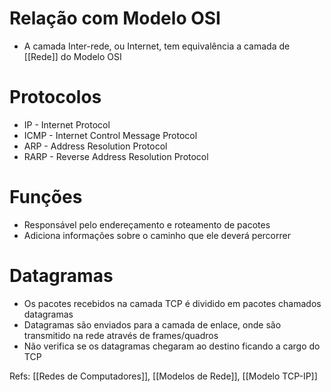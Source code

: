 # Relação com Modelo OSI

- A camada Inter-rede, ou Internet, tem equivalência a camada de [[Rede]] do Modelo OSI
# Protocolos
- IP - Internet Protocol
- ICMP - Internet Control Message Protocol
- ARP - Address Resolution Protocol
- RARP - Reverse Address Resolution Protocol
# Funções

- Responsável pelo endereçamento e roteamento de pacotes
- Adiciona informações sobre o caminho que ele deverá percorrer
# Datagramas

- Os pacotes recebidos na camada TCP é dividido em pacotes chamados datagramas
- Datagramas são enviados para a camada de enlace, onde são transmitido na rede através de frames/quadros
- Não verifica se os datagramas chegaram ao destino ficando a cargo do TCP

Refs: [[Redes de Computadores]], [[Modelos de Rede]], [[Modelo TCP-IP]]